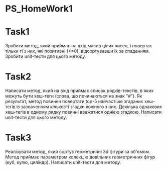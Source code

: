 # PS_HomeWork1
# Task1
   Зробити метод, який приймає на вхід масив цілих чисел, і повертає тільки ті з них, які позитивні (>=0), відсортувавши їх за спаданням. Зробити unit-тести для цього методу. 
# Task2
   Написати метод, який на вхід приймає список рядків-текстів, в яких можуть бути хеш-теги (слова, що починаються на знак "#"). Як результат, метод повинен повертати top-5 найчастіше згаданих хеш-тегів із зазначенням кількості згадки кожного з них. Декілька однакових хеш-тегів в одному рядку повинні вважатися однією згадкою. Написати unit-тести для цього методу. 
# Task3
   Реалізувати метод, який сортує геометричні 3d фігури за об'ємом. Метод приймає параметром колекцію довільних геометричних фігур (куб, кулю, циліндр). Написати unit-тести для методу. 
